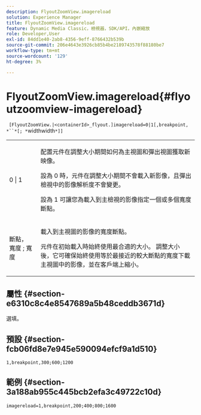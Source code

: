 ```yaml
---
description: FlyoutZoomView.imagereload
solution: Experience Manager
title: FlyoutZoomView.imagereload
feature: Dynamic Media Classic，檢視器，SDK/API，內嵌縮放
role: Developer,User
exl-id: 84dd1e40-2ab8-4356-9eff-8766432b539b
source-git-commit: 206e4643e3926cb85b4be2189743578f88180be7
workflow-type: tm+mt
source-wordcount: '129'
ht-degree: 3%

---
```


# FlyoutZoomView.imagereload{#flyoutzoomview-imagereload}

` [FlyoutZoomView.|<containerId>_flyout.]imagereload=0|1[,breakpoint, *``*[; *`widthwidth`*]]`

<table id="table_7DA232CB62134078B788B9AB1452F363"> 
 <tbody> 
  <tr> 
   <td colname="col1"> <p> <span class="codeph"> 0 | 1 </span> </p> </td> 
   <td colname="col2"> <p> 配置元件在調整大小期間如何為主視圖和彈出視圖獲取新映像。 </p> <p>設為<span class="codeph"> 0 </span>時，元件在調整大小期間不會載入新影像，且彈出檢視中的影像解析度不會變更。 </p> <p>設為<span class="codeph"> 1 </span>可讓您為載入到主檢視的影像指定一個或多個寬度斷點。 </p> </td> 
  </tr> 
  <tr> 
   <td colname="col1"> <p> <span class="codeph"> 斷點， <span class="varname"> 寬度 </span>; <span class="varname"> 寬度  </span> </span> </p> </td> 
   <td colname="col2"> <p>載入到主視圖的影像的寬度斷點。 </p> <p>元件在初始載入時始終使用最合適的大小。 調整大小後，它可確保始終使用等於最接近的較大斷點的寬度下載主視圖中的影像，並在客戶端上縮小。 </p> </td> 
  </tr> 
 </tbody> 
</table>

## 屬性 {#section-e6310c8c4e8547689a5b48ceddb3671d}

選填。

## 預設 {#section-fcb06fd8e7e945e590094efcf9a1d510}

`1,breakpoint,300;600;1200`

## 範例 {#section-3a188ab955c445bcb2efa3c49722c10d}

`imagereload=1,breakpoint,200;400;800;1600`

